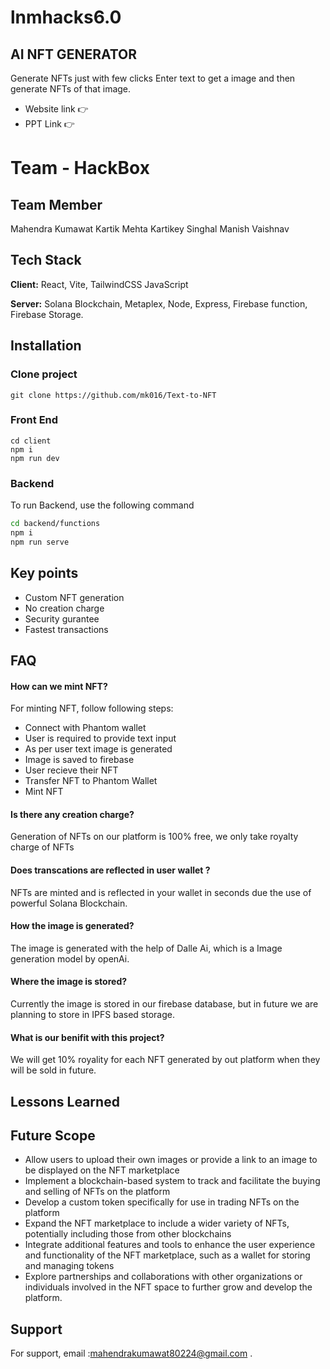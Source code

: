 
# lnmhacks6.0

## AI NFT GENERATOR
Generate NFTs just with few clicks
Enter text to get a image and then generate NFTs
of that image.

- Website link 👉 
- PPT Link 👉 

# Team - HackBox
## Team Member
Mahendra Kumawat
Kartik Mehta
Kartikey Singhal
Manish Vaishnav
## Tech Stack

**Client:** React, Vite, TailwindCSS JavaScript

**Server:** Solana Blockchain, Metaplex, Node, Express, Firebase function, Firebase Storage.


## Installation

### Clone project 
```
git clone https://github.com/mk016/Text-to-NFT
```

### Front End

```
cd client
npm i
npm run dev
```


### Backend 



To run Backend, use the following command

```bash
cd backend/functions
npm i
npm run serve
```


## Key points
- Custom NFT generation
- No creation charge
- Security gurantee
- Fastest transactions


## FAQ

#### How can we mint NFT?
For minting NFT, follow following steps:
- Connect with Phantom wallet 
- User is required to provide text input 
- As per user text image is generated
- Image is saved to firebase 
- User recieve their NFT
- Transfer NFT to Phantom Wallet 
- Mint NFT

#### Is there any creation charge?
Generation of NFTs on our platform is 100% free, we only take royalty charge of NFTs

#### Does transcations are reflected in user wallet ?
NFTs are minted and is reflected in your wallet in seconds due the use of powerful Solana Blockchain. 
#### How the image is generated?

The image is generated with the help of Dalle Ai, which is a Image generation model by openAi.

#### Where the image is stored?

Currently the image is stored in our firebase database, but in future we are planning to store in IPFS based storage.
#### What is our benifit with this project?
We will get 10% royality for each NFT generated by out platform when they will be sold in future. 


## Lessons Learned
 


## Future Scope
- Allow users to upload their own images or provide a link to an image to be displayed on the NFT marketplace
- Implement a blockchain-based system to track and facilitate the buying and selling of NFTs on the platform
- Develop a custom token specifically for use in trading NFTs on the platform
- Expand the NFT marketplace to include a wider variety of NFTs, potentially including those from other blockchains
- Integrate additional features and tools to enhance the user experience and functionality of the NFT marketplace, such as a wallet for storing and managing tokens
- Explore partnerships and collaborations with other organizations or individuals involved in the NFT space to further grow and develop the platform.



## Support

For support, email :mahendrakumawat80224@gmail.com .




